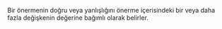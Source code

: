 Bir önermenin doğru veya yanlışlığını önerme içerisindeki bir veya daha fazla değişkenin değerine bağımlı olarak belirler.
